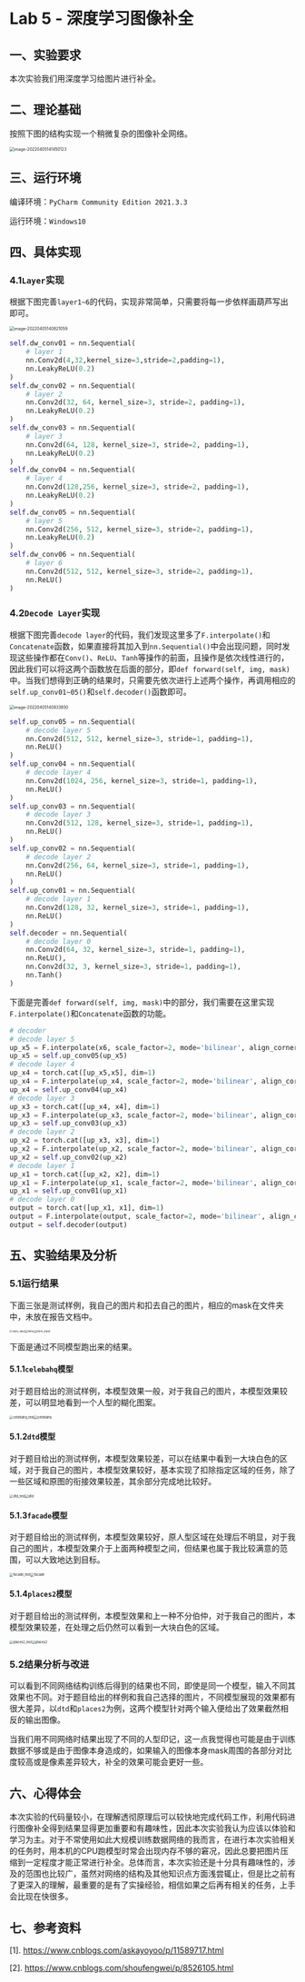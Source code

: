 # Lab 5 - 深度学习图像补全

## 一、实验要求

本次实验我们用深度学习给图片进行补全。

## 二、理论基础

按照下图的结构实现一个稍微复杂的图像补全网络。

<img src="C:\Users\DELL\AppData\Roaming\Typora\typora-user-images\image-20220405141450123.png" alt="image-20220405141450123" style="zoom:50%;" />

## 三、运行环境

编译环境：`PyCharm Community Edition 2021.3.3`

运行环境：`Windows10`

## 四、具体实现

### 4.1`Layer`实现

根据下图完善`layer1~6`的代码，实现非常简单，只需要将每一步依样画葫芦写出即可。

<img src="C:\Users\DELL\AppData\Roaming\Typora\typora-user-images\image-20220405140821059.png" alt="image-20220405140821059" style="zoom:50%;" />

```python
self.dw_conv01 = nn.Sequential(
    # layer 1
    nn.Conv2d(4,32,kernel_size=3,stride=2,padding=1),
    nn.LeakyReLU(0.2)
)
self.dw_conv02 = nn.Sequential(
    # layer 2
    nn.Conv2d(32, 64, kernel_size=3, stride=2, padding=1),
    nn.LeakyReLU(0.2)
)
self.dw_conv03 = nn.Sequential(
    # layer 3
    nn.Conv2d(64, 128, kernel_size=3, stride=2, padding=1),
    nn.LeakyReLU(0.2)
)
self.dw_conv04 = nn.Sequential(
    # layer 4
    nn.Conv2d(128,256, kernel_size=3, stride=2, padding=1),
    nn.LeakyReLU(0.2)
)
self.dw_conv05 = nn.Sequential(
    # layer 5
    nn.Conv2d(256, 512, kernel_size=3, stride=2, padding=1),
    nn.LeakyReLU(0.2)
)
self.dw_conv06 = nn.Sequential(
    # layer 6
    nn.Conv2d(512, 512, kernel_size=3, stride=2, padding=1),
    nn.ReLU()
)
```

### 4.2`Decode Layer`实现

根据下图完善`decode layer`的代码，我们发现这里多了`F.interpolate()`和`Concatenate`函数，如果直接将其加入到`nn.Sequential()`中会出现问题，同时发现这些操作都在`Conv()`、`ReLU`、`Tanh`等操作的前面，且操作是依次线性进行的，因此我们可以将这两个函数放在后面的部分，即`def forward(self, img, mask)`中。当我们想得到正确的结果时，只需要先依次进行上述两个操作，再调用相应的`self.up_conv01~05()`和`self.decoder()`函数即可。

<img src="C:\Users\DELL\AppData\Roaming\Typora\typora-user-images\image-20220405140833850.png" alt="image-20220405140833850" style="zoom:50%;" />

```python
self.up_conv05 = nn.Sequential(
    # decode layer 5
    nn.Conv2d(512, 512, kernel_size=3, stride=1, padding=1),
    nn.ReLU()
)
self.up_conv04 = nn.Sequential(
    # decode layer 4
    nn.Conv2d(1024, 256, kernel_size=3, stride=1, padding=1),
    nn.ReLU()
)
self.up_conv03 = nn.Sequential(
    # decode layer 3
    nn.Conv2d(512, 128, kernel_size=3, stride=1, padding=1),
    nn.ReLU()
)
self.up_conv02 = nn.Sequential(
    # decode layer 2
    nn.Conv2d(256, 64, kernel_size=3, stride=1, padding=1),
    nn.ReLU()
)
self.up_conv01 = nn.Sequential(
    # decode layer 1
    nn.Conv2d(128, 32, kernel_size=3, stride=1, padding=1),
    nn.ReLU()
)
self.decoder = nn.Sequential(
    # decode layer 0
    nn.Conv2d(64, 32, kernel_size=3, stride=1, padding=1),
    nn.ReLU(),
    nn.Conv2d(32, 3, kernel_size=3, stride=1, padding=1),
    nn.Tanh()
)
```

下面是完善`def forward(self, img, mask)`中的部分，我们需要在这里实现`F.interpolate()`和`Concatenate`函数的功能。

```python
# decoder
# decode layer 5
up_x5 = F.interpolate(x6, scale_factor=2, mode='bilinear', align_corners=True)
up_x5 = self.up_conv05(up_x5)
# decode layer 4
up_x4 = torch.cat([up_x5,x5], dim=1)
up_x4 = F.interpolate(up_x4, scale_factor=2, mode='bilinear', align_corners=True)
up_x4 = self.up_conv04(up_x4)
# decode layer 3
up_x3 = torch.cat([up_x4, x4], dim=1)
up_x3 = F.interpolate(up_x3, scale_factor=2, mode='bilinear', align_corners=True)
up_x3 = self.up_conv03(up_x3)
# decode layer 2
up_x2 = torch.cat([up_x3, x3], dim=1)
up_x2 = F.interpolate(up_x2, scale_factor=2, mode='bilinear', align_corners=True)
up_x2 = self.up_conv02(up_x2)
# decode layer 1
up_x1 = torch.cat([up_x2, x2], dim=1)
up_x1 = F.interpolate(up_x1, scale_factor=2, mode='bilinear', align_corners=True)
up_x1 = self.up_conv01(up_x1)
# decode layer 0
output = torch.cat([up_x1, x1], dim=1)
output = F.interpolate(output, scale_factor=2, mode='bilinear', align_corners=True)
output = self.decoder(output)
```

## 五、实验结果及分析

### 5.1运行结果

下面三张是测试样例，我自己的图片和扣去自己的图片，相应的mask在文件夹中，未放在报告文档中。

<img src="D:\cvprogram\Lab5\Lab5-3190102721-徐圣泽\case4_input.png" alt="case4_input" style="zoom: 28%;" /><img src="D:\cvprogram\Lab5\Lab5-3190102721-徐圣泽\mine.png" alt="mine" style="zoom:33%;" /><img src="D:\cvprogram\Lab5\Lab5-3190102721-徐圣泽\mine_input.png" alt="mine_input" style="zoom:33%;" />

下面是通过不同模型跑出来的结果。

#### 5.1.1`celebahq`模型

对于题目给出的测试样例，本模型效果一般，对于我自己的图片，本模型效果较差，可以明显地看到一个人型的糊化图案。

<img src="D:\cvprogram\Lab5\Lab5-3190102721-徐圣泽\celebahq_test.png" alt="celebahq_test" style="zoom: 40%;" /><img src="D:\cvprogram\Lab5\Lab5-3190102721-徐圣泽\celebahq.png" alt="celebahq" style="zoom: 40%;" />

#### 5.1.2`dtd`模型

对于题目给出的测试样例，本模型效果较差，可以在结果中看到一大块白色的区域，对于我自己的图片，本模型效果较好，基本实现了扣除指定区域的任务，除了一些区域和原图的衔接效果较差，其余部分完成地比较好。

<img src="D:\cvprogram\Lab5\Lab5-3190102721-徐圣泽\dtd_test.png" alt="dtd_test" style="zoom: 40%;" /><img src="D:\cvprogram\Lab5\Lab5-3190102721-徐圣泽\dtd.png" alt="dtd" style="zoom: 40%;" />

#### 5.1.3`facade`模型

对于题目给出的测试样例，本模型效果较好，原人型区域在处理后不明显，对于我自己的图片，本模型效果介于上面两种模型之间，但结果也属于我比较满意的范围，可以大致地达到目标。

<img src="D:\cvprogram\Lab5\Lab5-3190102721-徐圣泽\facade_test.png" alt="facade_test" style="zoom: 40%;" /><img src="D:\cvprogram\Lab5\Lab5-3190102721-徐圣泽\facade.png" alt="facade" style="zoom: 40%;" />

#### 5.1.4`places2`模型

对于题目给出的测试样例，本模型效果和上一种不分伯仲，对于我自己的图片，本模型效果较差，在处理之后仍然可以看到一大块白色的区域。

<img src="D:\cvprogram\Lab5\Lab5-3190102721-徐圣泽\places2_test.png" alt="places2_test" style="zoom: 40%;" /><img src="D:\cvprogram\Lab5\Lab5-3190102721-徐圣泽\places2.png" alt="places2" style="zoom: 40%;" />

### 5.2结果分析与改进

可以看到不同网络结构训练后得到的结果也不同，即使是同一个模型，输入不同其效果也不同。对于题目给出的样例和我自己选择的图片，不同模型展现的效果都有很大差异，以`dtd`和`places2`为例，这两个模型针对两个输入便给出了效果截然相反的输出图像。

当我们用不同网络时结果出现了不同的人型印记，这一点我觉得也可能是由于训练数据不够或是由于图像本身造成的，如果输入的图像本身mask周围的各部分对比度较高或是像素差异较大，补全的效果可能会更好一些。

## 六、心得体会

本次实验的代码量较小，在理解透彻原理后可以较快地完成代码工作，利用代码进行图像补全得到结果显得更加重要和有趣味性，因此本次实验我认为应该以体验和学习为主。对于不常使用如此大规模训练数据网络的我而言，在进行本次实验相关的任务时，用本机的CPU跑模型时常会出现内存不够的窘况，因此总要把图片压缩到一定程度才能正常进行补全。总体而言，本次实验还是十分具有趣味性的，涉及的范围也比较广，虽然对网络的结构及其他知识点方面浅尝辄止，但是比之前有了更深入的理解，最重要的是有了实操经验，相信如果之后再有相关的任务，上手会比现在快很多。

## 七、参考资料

[1]. https://www.cnblogs.com/askayoyoo/p/11589717.html

[2]. https://www.cnblogs.com/shoufengwei/p/8526105.html

